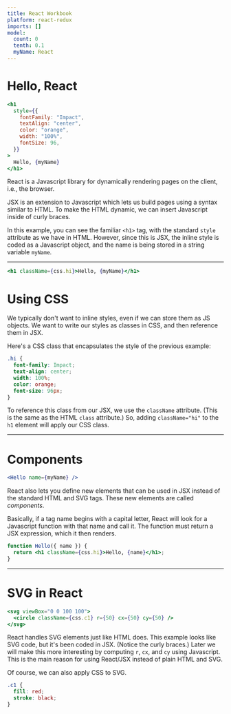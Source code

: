 ```yaml
---
title: React Workbook
platform: react-redux
imports: []
model:
  count: 0
  tenth: 0.1
  myName: React
---
```


# Hello, React

```jsx
<h1
  style={{
    fontFamily: "Impact",
    textAlign: "center",
    color: "orange",
    width: "100%",
    fontSize: 96,
  }}
>
  Hello, {myName}
</h1>
```

React is a Javascript library for dynamically rendering pages
on the client, i.e., the browser.

JSX is an extension to Javascript which lets us build pages
using a syntax similar to HTML. To make the HTML dynamic,
we can insert Javascript inside of curly braces.

In this example, you can see the familiar `<h1>` tag, with
the standard `style` attribute as we have in HTML.
However, since this is JSX, the inline style is coded as
a Javascript object, and the name is being stored in a
string variable `myName`.

---

```jsx
<h1 className={css.hi}>Hello, {myName}</h1>
```

# Using CSS

We typically don't want to inline styles, even if we can store them
as JS objects. We want to write our styles as classes in CSS, and then
reference them in JSX.

Here's a CSS class that encapsulates the style of the previous
example:

```css
.hi {
  font-family: Impact;
  text-align: center;
  width: 100%;
  color: orange;
  font-size: 96px;
}
```

To reference this class from our JSX, we use the `className` attribute.
(This is the same as the HTML `class` attribute.)
So, adding `className="hi"` to the `h1` element will apply our CSS class.

---

# Components

```jsx
<Hello name={myName} />
```

React also lets you define new elements that can be used in JSX
instead of the standard HTML and SVG tags. These new elements are
called _components_.

Basically, if a tag name begins with a capital
letter, React will look for a Javascript function with that
name and call it. The function must return a JSX expression,
which it then renders.

```jsx
function Hello({ name }) {
  return <h1 className={css.hi}>Hello, {name}</h1>;
}
```

---

# SVG in React

```jsx
<svg viewBox="0 0 100 100">
  <circle className={css.c1} r={50} cx={50} cy={50} />
</svg>
```

React handles SVG elements just like HTML does. This example looks
like SVG code, but it's been coded in JSX. (Notice the curly braces.)
Later we will make this more interesting by computing `r`, `cx`, and
`cy` using Javascript. This is the main reason for using React/JSX instead of
plain HTML and SVG.

Of course, we can also apply CSS to SVG.

```css
.c1 {
  fill: red;
  stroke: black;
}
```
